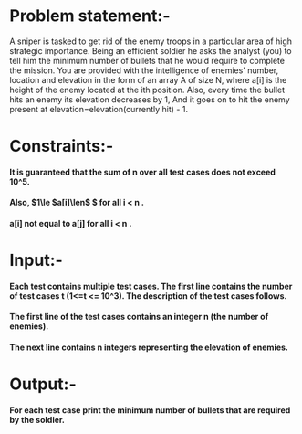# Problem statement:-

A sniper is tasked to get rid of the enemy troops in a particular area of high strategic importance. Being an efficient soldier he asks the analyst (you) to tell him the minimum number of bullets that he would require to complete the mission.
You are provided with the intelligence of enemies' number, location and elevation in the form of an array A of size N, where a[i] is the height of the enemy located at the ith position.
Also, every time the bullet hits an enemy its elevation decreases by 1, And it goes on to hit the enemy present at elevation=elevation(currently hit) - 1. 


# Constraints:-
#### It is guaranteed that the sum of n over all test cases does not exceed 10^5.
#### Also, $1\le $a[i]\len$ $  for all i < n .     
#### a[i] not equal to a[j] for all i < n .


# Input:-
#### Each test contains multiple test cases. The first line contains the number of test cases t (1<=t <= 10^3). The description of the test cases follows.
#### The first line of the test cases contains an integer n (the number of enemies).
#### The next line contains n integers representing the elevation of enemies.

# Output:-
#### For each test case print the minimum number of bullets that are required by the soldier. 

